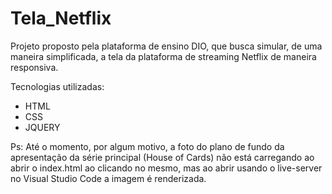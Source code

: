 # Tela_Netflix

Projeto proposto pela plataforma de ensino DIO, que busca simular, de uma maneira simplificada, a tela da plataforma de streaming Netflix de maneira responsiva.

Tecnologias utilizadas:
- HTML 
- CSS
- JQUERY

Ps: Até o momento, por algum motivo, a foto do plano de fundo da apresentação da série principal (House of Cards) não está carregando ao abrir o index.html ao clicando no mesmo, mas ao abrir usando o live-server no Visual Studio Code a imagem é renderizada.
